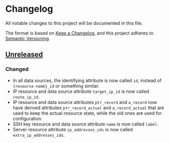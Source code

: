 # Changelog

All notable changes to this project will be documented in this file.

The format is based on [Keep a Changelog](https://keepachangelog.com/en/1.1.0/),
and this project adheres to [Semantic Versioning](https://semver.org/spec/v2.0.0.html).

## [Unreleased]

### Changed

- In all data sources, the identifying attribute is now called `id`, instead of `{resource-name}_id` or something
  similar.
- IP resource and data source attribute `target_ip_id` is now called `route_ip_id`.
- IP resource and data source attributes `ptr_record` and `a_record` now have derived attributes `ptr_record_actual` and
  `a_record_actual` that are used to keep the actual resource state, while the old ones are used for configuration.
- SSH key resource and data source attribute `name` is now called `label`.
- Server resource attribute `ip_addresses_ids` is now called `extra_ip_addresses_ids`.

[unreleased]: https://github.com/cherryservers/terraform-provider-cherryserver/compare/v0.0.6...HEAD
